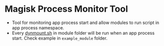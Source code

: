 # Magisk Process Monitor Tool

- Tool for monitoring app process start and allow modules to run script in app process namespace.
- Every [dynmount.sh](./magisk-module/dynmount.sh) in module folder will be run when an app process start. Check example in `example_module` folder.